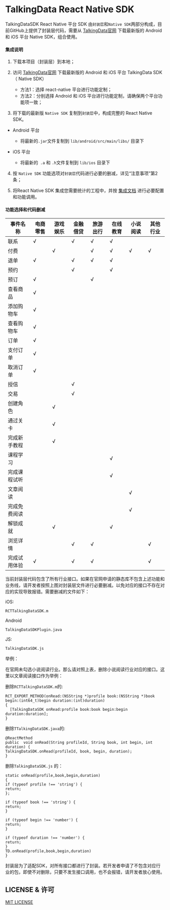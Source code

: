 # TalkingData React Native SDK

TalkingDataSDK React Native 平台 SDK 由`封装层`和`Native SDK`两部分构成，目前GitHub上提供了封装层代码，需要从 [TalkingData官网](https://www.talkingdata.com/spa/sdk/#/universal?sdkPlatform=ReactNative) 下载最新版的 Android 和 iOS 平台 Native SDK，组合使用。

#### 集成说明

1. 下载本项目（封装层）到本地；  
2. 访问 [TalkingData官网](https://www.talkingdata.com/spa/sdk/#/universal?sdkPlatform=ReactNative) 下载最新版的 Android 和 iOS 平台 TalkingData SDK（ Native SDK）
    * 方法1：选择 react-native 平台进行功能定制；
    * 方法2：分别选择 Android 和 iOS 平台进行功能定制，请确保两个平台功能项一致；
    
3. 将下载的最新版 `Native SDK` 复制到`封装层`中，构成完整的 React Native SDK。  

  - Android 平台  
      - 将最新的` .jar `文件复制到 `lib/android/src/main/libs/` 目录下

  - iOS 平台  

    * 将最新的` .a` 和 `.h`文件复制到 `lib/ios` 目录下

4. 按 `Native SDK` 功能选项对`封装层`代码进行必要的删减，详见“注意事项”第2条；

5. 将React Native SDK 集成您需要统计的工程中，并按 [集成文档](http://doc.talkingdata.com/posts/1028) 进行必要配置和功能调用。

#### 功能选择和代码删减



| 事件名称     | 电商零售 | 游戏娱乐 | 金融借贷 | 旅游出行 | 在线教育 | 小说阅读 | 其他行业 |
| ------------ | -------- | -------- | -------- | -------- | -------- | -------- | -------- |
| 联系         | √        | &nbsp;   | √        | √        | √        | &nbsp;   | &nbsp;   |
| 付费         | &nbsp;   | √        | &nbsp;   | √        | √        | √        | √        |
| 退单         | √        | &nbsp;   | √        | √        | √        | &nbsp;   | &nbsp;   |
| 预约         | &nbsp;   | &nbsp;   | √        | &nbsp;   | √        | &nbsp;   | &nbsp;   |
| 预订         | √        | &nbsp;   | &nbsp;   | √        | &nbsp;   | &nbsp;   | &nbsp;   |
| 查看商品     | √        | &nbsp;   | &nbsp;   | &nbsp;   | &nbsp;   | &nbsp;   | &nbsp;   |
| 添加购物车   | √        | &nbsp;   | &nbsp;   | &nbsp;   | &nbsp;   | &nbsp;   | &nbsp;   |
| 查看购物车   | √        | &nbsp;   | &nbsp;   | &nbsp;   | &nbsp;   | &nbsp;   | &nbsp;   |
| 订单         | √        | &nbsp;   | &nbsp;   | &nbsp;   | &nbsp;   | &nbsp;   | &nbsp;   |
| 支付订单     | √        | &nbsp;   | &nbsp;   | &nbsp;   | &nbsp;   | &nbsp;   | &nbsp;   |
| 取消订单     | √        | &nbsp;   | &nbsp;   | &nbsp;   | &nbsp;   | &nbsp;   | &nbsp;   |
| 授信         | &nbsp;   | &nbsp;   | √        | &nbsp;   | &nbsp;   | &nbsp;   | &nbsp;   |
| 交易         | &nbsp;   | &nbsp;   | √        | &nbsp;   | &nbsp;   | &nbsp;   | &nbsp;   |
| 创建角色     | &nbsp;   | √        | &nbsp;   | &nbsp;   | &nbsp;   | &nbsp;   | &nbsp;   |
| 通过关卡     | &nbsp;   | √        | &nbsp;   | &nbsp;   | &nbsp;   | &nbsp;   | &nbsp;   |
| 完成新手教程 | &nbsp;   | √        | &nbsp;   | &nbsp;   | &nbsp;   | &nbsp;   | &nbsp;   |
| 课程学习     | &nbsp;   | &nbsp;   | &nbsp;   | &nbsp;   | √        | &nbsp;   | &nbsp;   |
| 完成课程试听 | &nbsp;   | &nbsp;   | &nbsp;   | &nbsp;   | √        | &nbsp;   | &nbsp;   |
| 文章阅读     | &nbsp;   | &nbsp;   | &nbsp;   | &nbsp;   | &nbsp;   | √        | &nbsp;   |
| 完成免费阅读 | &nbsp;   | &nbsp;   | &nbsp;   | &nbsp;   | &nbsp;   | √        | &nbsp;   |
| 解锁成就     | &nbsp;   | √        | &nbsp;   | &nbsp;   | √        | &nbsp;   | &nbsp;   |
| 浏览详情     | &nbsp;   | &nbsp;   | √        | √        | &nbsp;   | &nbsp;   | √        |
| 完成试用体验 | √        | &nbsp;   | √        | √        | &nbsp;   | &nbsp;   | √        |

当前封装层代码包含了所有行业接口。如果在官网申请的静态库不包含上述功能和业务线，请开发者按照上图对封装层文件进行必要删减。以免对应的接口不存在对应的实现导致报错。需要删减的文件如下：

iOS:

 `RCTTalkingDataSDK.m`

Android

`TalkingDataSDKPlugin.java`

JS:

`TalkingDataSDK.js` 

举例：

在官网未勾选小说阅读行业。那么请对照上表，删除小说阅读行业对应的接口。这里以文章阅读接口作为举例：

删除`RCTTalkingDataSDK.m`的:

```
RCT_EXPORT_METHOD(onRead:(NSString *)profile book:(NSString *)book begin:(int64_t)begin duration:(int)duration)
{
  [TalkingDataSDK onRead:profile book:book begin:begin duration:duration];
}

```

删除`TTalkingDataSDK.java`的:

```
@ReactMethod
public  void onRead(String profileId, String book, int begin, int duration) {
TalkingDataSDK.onRead(profileId, book, begin, duration);
}
```

删除`TalkingDataSDK.js` 的：

```
static onRead(profile,book,begin,duration)
{
if (typeof profile !== 'string') {
return;
};

if (typeof book !== 'string') {
return;
}

if (typeof begin !== 'number') {
return;
}

if (typeof duration !== 'number') {
return;
}
TD.onRead(profile,book,begin,duration)
}

```

封装层为了适配SDK，对所有接口都进行了封装。若开发者申请了不包含对应行业的包，即使不对删除，只要不发生接口调用，也不会报错，请开发者放心使用。



## LICENSE & 许可

[MIT LICENSE](LICENSE)

